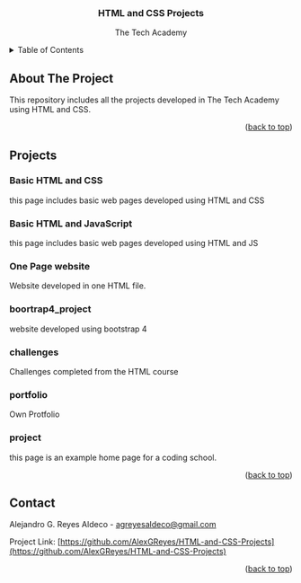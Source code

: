 <div id="top"></div>


<!-- PROJECT LOGO -->
<br />
<div align="center">
  <!--a href="https://github.com/othneildrew/Best-README-Template">
    <img src="images/logo.png" alt="Logo" width="80" height="80">
  </a-->

  <h3 align="center">HTML and CSS Projects</h3>

  <p align="center">
    The Tech Academy
    <br />
  </p>
</div>



<!-- TABLE OF CONTENTS -->
<details>
  <summary>Table of Contents</summary>
  <ol>
    <li>
      <a href="#about-the-project">About This Repo</a>
    </li>
    <li><a href="#projects">Projects</a></li>
    <li><a href="#contact">Contact</a></li>
  </ol>
</details>


<!-- ABOUT THE PROJECT -->
## About The Project

<!-- [![Product Name Screen Shot][product-screenshot]](https://example.com)-->

This repository includes all the projects developed in The Tech Academy using HTML and CSS.

<p align="right">(<a href="#top">back to top</a>)</p>


<!-- PROJECTS -->
## Projects

### Basic HTML and CSS

this page includes basic web pages developed using HTML and CSS

### Basic HTML and JavaScript

this page includes basic web pages developed using HTML and JS

### One Page website

Website developed in one HTML file.

### boortrap4_project

website developed using bootstrap 4 

### challenges

Challenges completed from the HTML course

###  portfolio

Own Protfolio


### project

this page is an example home page for a coding school.

<p align="right">(<a href="#top">back to top</a>)</p>


<!-- CONTACT -->
## Contact

Alejandro G. Reyes Aldeco - agreyesaldeco@gmail.com

Project Link: [https://github.com/AlexGReyes/HTML-and-CSS-Projects](https://github.com/AlexGReyes/HTML-and-CSS-Projects)

<p align="right">(<a href="#top">back to top</a>)</p>


